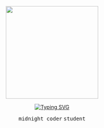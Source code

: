 <div align=center>
 

  
<img src="https://user-images.githubusercontent.com/44041512/180681561-24796f9b-a9b2-47fb-9610-bd6a3f1027c3.gif" width=250>

  


  
[![Typing SVG](https://readme-typing-svg.herokuapp.com?font=Space+Mono&size=15&color=000000&center=true&vCenter=true&lines=Hello%2C+my+name+is+Nathan+Choi.;I+love+to+use+the+keyboard.;Whether+my+fingers+are+coding%2C;editing%2C+or+just+typing%2C+I+am+at+peace.+)](https://nathanchoi.me)

  
<div>
  <kbd>midnight coder</kbd> <kbd>student</kbd>
</div>
  
  
<!--   
  
  ![](https://img.shields.io/badge/-SwiftUI-lightgrey)
  ![](https://img.shields.io/badge/-Swift-lightgrey)
  ![](https://img.shields.io/badge/-Python-lightgrey)
  ![](https://img.shields.io/badge/-HTML-lightgrey)
  ![](https://img.shields.io/badge/-CSS-lightgrey)
  ![](https://img.shields.io/badge/-JS-lightgrey)
  ![](https://img.shields.io/badge/-Pug-lightgrey) -->
  
</div>
